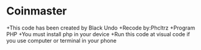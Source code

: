 # Coinmaster
<space>+This code has been created by Black Undo<space><space>
<space>+Recode by:Phcltrz<space><space>
<space>+Program PHP<space><space>
<space>+You must install php in your device<space><space>
<space>+Run this code at visual code if you use computer or terminal in your phone<space><space>
